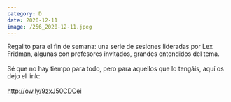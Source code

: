 ```yaml
--- 
category: D 
date: 2020-12-11 
image: /256_2020-12-11.jpeg 
--- 
```


Regalito para el fin de semana: una serie de sesiones lideradas por Lex Fridman, algunas con profesores invitados, grandes entendidos del tema. <br><br>Sé que no hay tiempo para todo, pero para aquellos que lo tengáis, aquí os dejo el link:<br><br>http://ow.ly/9zxJ50CDCei